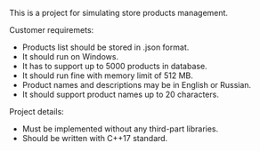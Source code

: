 ﻿This is a project for simulating store products management.

Customer requiremets:
- Products list should be stored in .json format.
- It should run on Windows.
- It has to support up to 5000 products in database.
- It should run fine with memory limit of 512 MB.
- Product names and descriptions may be in English or Russian.
- It should support product names up to 20 characters.

Project details:
- Must be implemented without any third-part libraries.
- Should be written with C++17 standard.